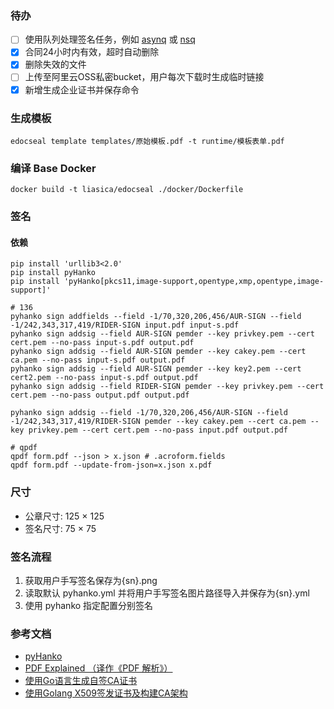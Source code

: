 ### 待办

- [ ] 使用队列处理签名任务，例如 [asynq](https://github.com/hibiken/asynq) 或 [nsq](https://github.com/nsqio/nsq)
- [x] 合同24小时内有效，超时自动删除
- [x] 删除失效的文件
- [ ] 上传至阿里云OSS私密bucket，用户每次下载时生成临时链接
- [x] 新增生成企业证书并保存命令

### 生成模板

```shell
edocseal template templates/原始模板.pdf -t runtime/模板表单.pdf
```

### 编译 Base Docker

```shell
docker build -t liasica/edocseal ./docker/Dockerfile
```

### 签名

#### 依赖

```shell
pip install 'urllib3<2.0'
pip install pyHanko
pip install 'pyHanko[pkcs11,image-support,opentype,xmp,opentype,image-support]'
```

```shell
# 136
pyhanko sign addfields --field -1/70,320,206,456/AUR-SIGN --field -1/242,343,317,419/RIDER-SIGN input.pdf input-s.pdf
pyhanko sign addsig --field AUR-SIGN pemder --key privkey.pem --cert cert.pem --no-pass input-s.pdf output.pdf
pyhanko sign addsig --field AUR-SIGN pemder --key cakey.pem --cert ca.pem --no-pass input-s.pdf output.pdf
pyhanko sign addsig --field AUR-SIGN pemder --key key2.pem --cert cert2.pem --no-pass input-s.pdf output.pdf
pyhanko sign addsig --field RIDER-SIGN pemder --key privkey.pem --cert cert.pem --no-pass output.pdf output.pdf

pyhanko sign addsig --field -1/70,320,206,456/AUR-SIGN --field -1/242,343,317,419/RIDER-SIGN pemder --key cakey.pem --cert ca.pem --key privkey.pem --cert cert.pem --no-pass input.pdf output.pdf
```

```shell
# qpdf
qpdf form.pdf --json > x.json # .acroform.fields
qpdf form.pdf --update-from-json=x.json x.pdf
```

### 尺寸

- 公章尺寸: 125 × 125
- 签名尺寸: 75 × 75

### 签名流程

1. 获取用户手写签名保存为{sn}.png
2. 读取默认 pyhanko.yml 并将用户手写签名图片路径导入并保存为{sn}.yml
3. 使用 pyhanko 指定配置分别签名

### 参考文档

- [pyHanko](https://github.com/MatthiasValvekens/pyHanko)
- [PDF Explained （译作《PDF 解析》）](https://github.com/zxyle/PDF-Explained/blob/master/chapter1.md)
- [使用Go语言生成自签CA证书](https://foreverzmyer.hashnode.dev/go-cert)
- [使用Golang X509签发证书及构建CA架构](https://blog.yeziruo.com/archives/148.html)
